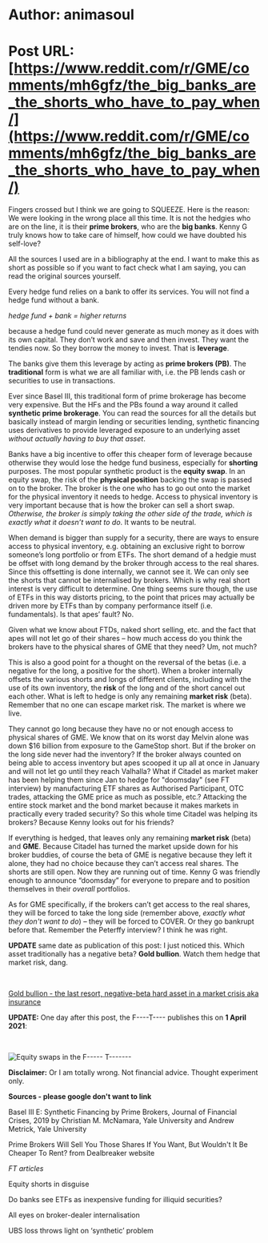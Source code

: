 # Author: animasoul
# Post URL: [https://www.reddit.com/r/GME/comments/mh6gfz/the_big_banks_are_the_shorts_who_have_to_pay_when/](https://www.reddit.com/r/GME/comments/mh6gfz/the_big_banks_are_the_shorts_who_have_to_pay_when/)


Fingers crossed but I think we are going to SQUEEZE. Here is the reason: We were looking in the wrong place all this time. It is not the hedgies who are on the line, it is their **prime brokers**, who are the **big banks**. Kenny G truly knows how to take care of himself, how could we have doubted his self-love?

All the sources I used are in a bibliography at the end. I want to make this as short as possible so if you want to fact check what I am saying, you can read the original sources yourself.

Every hedge fund relies on a bank to offer its services. You will not find a hedge fund without a bank.

*hedge fund + bank = higher returns*

because a hedge fund could never generate as much money as it does with its own capital. They don’t work and save and then invest. They want the tendies now. So they borrow the money to invest. That is **leverage**.

The banks give them this leverage by acting as **prime brokers (PB)**. The **traditional** form is what we are all familiar with, i.e. the PB lends cash or securities to use in transactions.

Ever since Basel III, this traditional form of prime brokerage has become very expensive. But the HFs and the PBs found a way around it called **synthetic prime brokerage**. You can read the sources for all the details but basically instead of margin lending or securities lending, synthetic financing uses derivatives to provide leveraged exposure to an underlying asset *without actually having to buy that asset*.

Banks have a big incentive to offer this cheaper form of leverage because otherwise they would lose the hedge fund business, especially for **shorting** purposes. The most popular synthetic product is the **equity swap**. In an equity swap, the risk of the **physical position** backing the swap is passed on to the broker. The broker is the one who has to go out onto the market for the physical inventory it needs to hedge. Access to physical inventory is very important because that is how the broker can sell a short swap. *Otherwise, the broker is simply taking the other side of the trade, which is exactly what it doesn’t want to do*. It wants to be neutral.

When demand is bigger than supply for a security, there are ways to ensure access to physical inventory, e.g. obtaining an exclusive right to borrow someone’s long portfolio or from ETFs. The short demand of a hedgie must be offset with long demand by the broker through access to the real shares. Since this offsetting is done internally, we cannot see it. We can only see the shorts that cannot be internalised by brokers. Which is why real short interest is very difficult to determine. One thing seems sure though, the use of ETFs in this way distorts pricing, to the point that prices may actually be driven more by ETFs than by company performance itself (i.e. fundamentals). Is that apes’ fault? No.

Given what we know about FTDs, naked short selling, etc. and the fact that apes will not let go of their shares – how much access do you think the brokers have to the physical shares of GME that they need? Um, not much?

This is also a good point for a thought on the reversal of the betas (i.e. a negative for the long, a positive for the short). When a broker internally offsets the various shorts and longs of different clients, including with the use of its own inventory, the **risk** of the long and of the short cancel out each other. What is left to hedge is only any remaining **market risk** (beta). Remember that no one can escape market risk. The market is where we live.

They cannot go long because they have no or not enough access to physical shares of GME. We know that on its worst day Melvin alone was down $16 billion from exposure to the GameStop short. But if the broker on the long side never had the inventory? If the broker always counted on being able to access inventory but apes scooped it up all at once in January and will not let go until they reach Valhalla? What if Citadel as market maker has been helping them since Jan to hedge for "doomsday" (see FT interview) by manufacturing ETF shares as Authorised Participant, OTC trades, attacking the GME price as much as possible, etc.? Attacking the entire stock market and the bond market because it makes markets in practically every traded security? So this whole time Citadel was helping its brokers? Because Kenny looks out for his friends?

If everything is hedged, that leaves only any remaining **market risk** (beta) and **GME**. Because Citadel has turned the market upside down for his broker buddies, of course the beta of GME is negative because they left it alone, they had no choice because they can’t access real shares. The shorts are still open. Now they are running out of time. Kenny G was friendly enough to announce “doomsday” for everyone to prepare and to position themselves in their *overall* portfolios.

As for GME specifically, if the brokers can’t get access to the real shares, they will be forced to take the long side (remember above, *exactly what they don't want to do*) – they will be forced to COVER. Or they go bankrupt before that. Remember the Peterffy interview? I think he was right.

**UPDATE** same date as publication of this post: I just noticed this. Which asset traditionally has a negative beta? **Gold bullion**. Watch them hedge that market risk, dang.

&#x200B;

[Gold bullion - the last resort, negative-beta hard asset in a market crisis aka insurance](https://preview.redd.it/0vkq4txjxdq61.jpg?width=1242&format=pjpg&auto=webp&s=57132379c2fe38d382744c9564ff02ce97e20481)

**UPDATE:** One day after this post, the F----T---- publishes this on **1 April 2021**:

&#x200B;

![Equity swaps in the F----- T-------](https://preview.redd.it/kj90no3z3jq61.png?width=1236&format=png&auto=webp&s=f78982c3aea7d6ab7fe686b9873674aba1e034a5)

**Disclaimer:** Or I am totally wrong. Not financial advice. Thought experiment only.

**Sources - please google don't want to link**

Basel III E: Synthetic Financing by Prime Brokers, Journal of Financial Crises, 2019 by Christian M. McNamara, Yale University and Andrew Metrick, Yale University

Prime Brokers Will Sell You Those Shares If You Want, But Wouldn't It Be Cheaper To Rent? from Dealbreaker website

*FT articles*

Equity shorts in disguise

Do banks see ETFs as inexpensive funding for illiquid securities?

All eyes on broker-dealer internalisation

UBS loss throws light on ‘synthetic’ problem